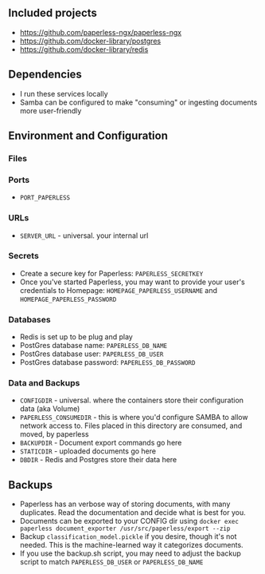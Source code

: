 ## Included projects

- https://github.com/paperless-ngx/paperless-ngx
- https://github.com/docker-library/postgres
- https://github.com/docker-library/redis

## Dependencies

- I run these services locally
- Samba can be configured to make "consuming" or ingesting documents more user-friendly


## Environment and Configuration

### Files


### Ports

- `PORT_PAPERLESS`

### URLs
- `SERVER_URL` - universal. your internal url

### Secrets
- Create a secure key for Paperless: `PAPERLESS_SECRETKEY`
- Once you've started Paperless, you may want to provide your user's credentials to Homepage: `HOMEPAGE_PAPERLESS_USERNAME` and `HOMEPAGE_PAPERLESS_PASSWORD`

### Databases
- Redis is set up to be plug and play
- PostGres database name: `PAPERLESS_DB_NAME`
- PostGres database user: `PAPERLESS_DB_USER`
- PostGres database password: `PAPERLESS_DB_PASSWORD`

### Data and Backups
- `CONFIGDIR` - universal. where the containers store their configuration data (aka Volume)
- `PAPERLESS_CONSUMEDIR` - this is where you'd configure SAMBA to allow network access to. Files placed in this directory are consumed, and moved, by paperless
- `BACKUPDIR` - Document export commands go here
- `STATICDIR` - uploaded documents go here
- `DBDIR` - Redis and Postgres store their data here


## Backups
- Paperless has an verbose way of storing documents, with many duplicates. Read the documentation and decide what is best for you.
- Documents can be exported to your CONFIG dir using `docker exec paperless document_exporter /usr/src/paperless/export --zip`
- Backup `classification_model.pickle` if you desire, though it's not needed. This is the machine-learned way it categorizes documents.
- If you use the backup.sh script, you may need to adjust the backup script to match `PAPERLESS_DB_USER` or `PAPERLESS_DB_NAME`